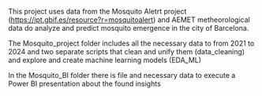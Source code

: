 This project uses data from the Mosquito Aletrt project (https://ipt.gbif.es/resource?r=mosquitoalert) and AEMET metheorological data do analyze and predict mosquito emergence in the city of Barcelona.

The Mosquito_project folder includes all the necessary data to from 2021 to 2024 and two separate scripts that clean and unify them (data_cleaning) and explore and create machine learning models (EDA_ML)

In the Mosquito_BI folder there is file and necessary data to execute a Power BI presentation about the found insights
